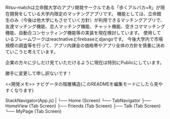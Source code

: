 Ritsu-matchは立命館大学のアプリ開発サークルである「歩くアルパカ+R」が現在開発をしている大学内限定のマッチングアプリです。
機能としては、立命館生のみ（今後は他大学にもさせていく方針）が利用できるマッチングアプリで、友達マッチング機能、恋人マッチング機能、チャット機能、空きコママッチング機能、自動合コンセッティング機能等の実装を現在検討しています。
使用しているフレームワークはreactnativeとfirebaseとdjangoです。
今後大学内で市場規模の調査等を行って、アプリ内課金の価格帯やアプリ全体の方針を慎重に決めていこうと考えています。

企業の方々に少しだけ見ていただけるように現在は特別にPublicにしています。

勝手に変更して申し訳ないです！




<<開発メモ>>
ナビゲータの階層構造(このREADMEを編集モードにしたら見やすくなります)

StackNavigator(App.js)
|
└── Home (Screen)
     └── TabNavigator
          ├── HomeView (Tab Screen)
          ├── Friends (Tab Screen)
          ├── Talk (Tab Screen)
          └── MyPage (Tab Screen)


